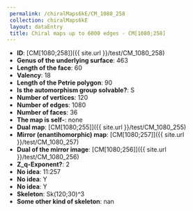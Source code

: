 ```yaml
--- 
 permalink: /chiralMaps6kE/CM_1080_258 
 collection: chiralMaps6kE
 layout: dataEntry
 title: Chiral maps up to 6000 edges - CM[1080;258]
---
```


- **ID**: [CM[1080;258]]({{ site.url }}/test/CM_1080_258)
- **Genus of the underlying surface**: 463
- **Length of the face**: 60
- **Valency**: 18
- **Length of the Petrie polygon**: 90
- **Is the automorphism group solvable?**: S
- **Number of vertices**: 120
- **Number of edges**: 1080
- **Number of faces**: 36
- **The map is self-**: none
- **Dual map**: [CM[1080;255]]({{ site.url }}/test/CM_1080_255)
- **Mirror (enantihomorphic) map**: [CM[1080;257]]({{ site.url }}/test/CM_1080_257)
- **Dual of the mirror image**: [CM[1080;256]]({{ site.url }}/test/CM_1080_256)
- **Z_q-Exponent?**: 2
- **No idea**:  11:257
- **No idea**: Y
- **No idea**: Y
- **Skeleton**: Sk(120;30)^3
- **Some other kind of skeleton**: nan
